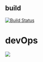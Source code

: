 ## build 
[![Build Status](https://dev.azure.com/lucianrica/office%20games/_apis/build/status/a/UI?branchName=main)](https://dev.azure.com/lucianrica/office%20games/_build/latest?definitionId=1&branchName=main)

# devOps

<img src="https://dev.azure.com/lucianrica/office%20games/_apis/build/status/a/UI?branchName=main">